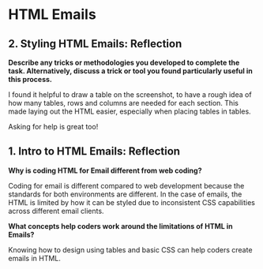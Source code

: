 # HTML Emails

## 2. Styling HTML Emails: Reflection

**Describe any tricks or methodologies you developed to complete the task. Alternatively, discuss a trick or tool you found particularly useful in this process.**

I found it helpful to draw a table on the screenshot, to have a rough idea of how many tables, rows and columns are needed for each section. This made laying out the HTML easier, especially when placing tables in tables.

Asking for help is great too!

## 1. Intro to HTML Emails: Reflection

**Why is coding HTML for Email different from web coding?**

Coding for email is different compared to web development because the standards for both environments are different. In the case of emails, the HTML is limited by how it can be styled due to inconsistent CSS capabilities across different email clients.

**What concepts help coders work around the limitations of HTML in Emails?**

Knowing how to design using tables and basic CSS can help coders create emails in HTML.
